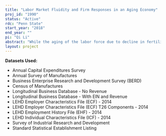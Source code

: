 ```yaml
---
title: "Labor Market Fluidity and Firm Responses in an Aging Economy"
proj_id: "1990"
status: "Active"
rdc: "Penn State"
start_year: "2018"
end_year: ""
pi: "Qi Li"
abstract: "While the aging of the labor force due to decline in fertility rates over the past few decades and the accompanying decline in labor market fluidity in the United States has drawn research attention recently, their influence on firms is little known. In this research, we investigate how firms respond to the shifting labor force age structure and the evolving labor market fluidity by focusing on three aspects: firm entry and exit rates, decisions affecting productivity (such as R&D activities, physical capital investment, and hiring of skilled labor), and realized productivity (mainly residual TFP). To this end, we link together data from the Longitudinal Business Database, Longitudinal Employer-Household Dynamics, Annual Capital Expenditures Survey, Business R&D and Innovation Survey (BRDIS), Census of Manufactures, and Annual Survey on Manufactures at the firm and establishment levels. "
layout: project
---
```


**Datasets Used:**

  - Annual Capital Expenditures Survey 
  - Annual Survey of Manufactures 
  - Business Enterprise Research and Development Survey (BERD) 
  - Census of Manufactures 
  - Longitudinal Business Database - No Revenue 
  - Longitudinal Business Database - With EIN and Revenue 
  - LEHD Employer Characteristics File (ECF) - 2014 
  - LEHD Employer Characteristics File (ECF) T26 Components - 2014 
  - LEHD Employment History File (EHF) - 2014 
  - LEHD Individual Characteristics File (ICF) - 2014 
  - Survey of Industrial Research and Development 
  - Standard Statistical Establishment Listing 


